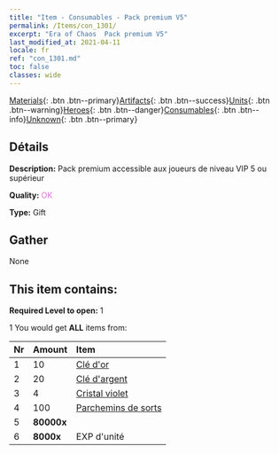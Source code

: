 ```yaml
---
title: "Item - Consumables - Pack premium V5"
permalink: /Items/con_1301/
excerpt: "Era of Chaos  Pack premium V5"
last_modified_at: 2021-04-11
locale: fr
ref: "con_1301.md"
toc: false
classes: wide
---
```

 [Materials](/fr/Items/){: .btn .btn--primary}[Artifacts](/fr/Items/Artifacts/){: .btn .btn--success}[Units](/fr/Items/Units/){: .btn .btn--warning}[Heroes](/fr/Items/Heroes/){: .btn .btn--danger}[Consumables](/fr/Items/Consumables/){: .btn .btn--info}[Unknown](/fr/Items/Unknown/){: .btn .btn--primary}

## Détails
 **Description:** Pack premium accessible aux joueurs de niveau VIP 5 ou supérieur

 **Quality:** <span style="color: #DA70D6">OK</span>

 **Type:** Gift

## Gather

  None

## This item contains:

 **Required Level to open:** 1

 1 You would get **ALL** items  from:

  | Nr | Amount |     Item    |
  |:---|:-------|:------------|
  | 1 | 10 | [Clé d'or](/fr/Items/con_783/) | 
  | 2 | 20 | [Clé d'argent](/fr/Items/con_693/) | 
  | 3 | 4 | [Cristal violet](/fr/Items/con_720/) | 
  | 4 | 100 | [Parchemins de sorts](/fr/Items/con_694/) | 
  | 5 |  **80000x** | <i class="fas fa-coins"/> |  | 
  | 6 |  **8000x** | EXP d'unité |  | 
